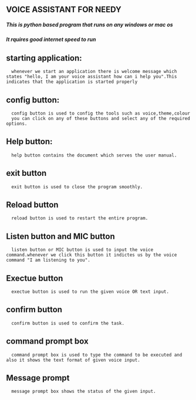 ## VOICE ASSISTANT FOR NEEDY
##### This is python based program that runs on any windows or mac os
##### It rquires good internet speed to run 

## starting application:
      
      whenever we start an application there is welcome message which states "hello, I am your voice assistant how can i help you".This indicates that the application is started properly
     
## config button:
      
      config button is used to config the tools such as voice,theme,colour
      you can click on any of these buttons and select any of the required options.
      
## Help button:
      
      help button contains the document which serves the user manual.
      
## exit button
      
      exit button is used to close the program smoothly.
      
## Reload button

      reload button is used to restart the entire program.
      
## Listen button and MIC button
      
      listen button or MIC button is used to input the voice command.whenever we click this button it indictes us by the voice command "I am listening to you".
      
## Exectue button 
      
      exectue button is used to run the given voice OR text input.
      
## confirm button

      confirm button is used to confirm the task.
      
## command prompt box

      command prompt box is used to type the command to be executed and also it shows the text format of given voice input.
      
## Message prompt
 
      message prompt box shows the status of the given input.
      
      
      

      
      

